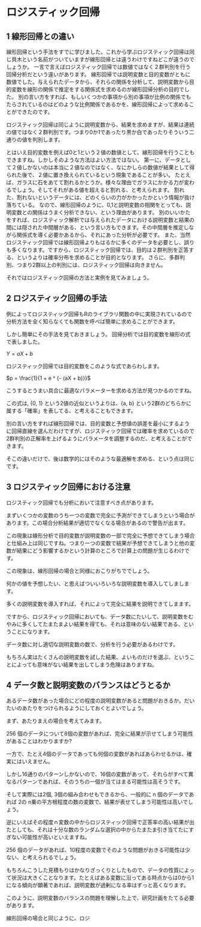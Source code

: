 # ロジスティック回帰

## 1 線形回帰との違い
線形回帰という手法をすでに学びました。これから学ぶロジスティック回帰は同じ貝木という名前がついていますが線形回帰とは違うわけですねどこが違うのでしょうか。
一言で言えばロジスティック回帰では数値ではなく２群判別を行う回帰分析だという違いがあります。
線形回帰では説明変数と目的変数がともに数値でした。与えられたデータから、それらの関係を分析して、説明変数から目的変数を線形の関係で推定をする関係式を求めるのが線形回帰分析の目的でした。
別の言い方をすれば、もしいくつかの事項から別の事項が比例の関係でもたらされているのはどのような比例関係であるかを、線形回帰によって求めることができたのです。

ロジスティック回帰は同じように説明変数から、結果を求めますが、結果は連続の値ではなく２群判別です。つまり0か1であったり黒か白であったりそういう二通りの値を判別します。

とはいえ目的変数を例えば0と1という２値の数値として、線形回帰を行うこともできますね。しかしそのような方法はよい方法ではない。
第一に、データとして２値しかないのは本当に２値なのではなく、なにかしらの数値が結果として得られた後で、２値に置き換えられているという現象であることが多い。
たとえば、ガラスに石をあてて割れるかとうか。様々な理由でガラスにかかる力が変わるでしょう。そしてそれがある値を超えると割れる、と考えられます。
割れた、割れないというデータには、どのくらいの力がかかったかという情報が抜け落ちている。
なので、線形回帰のように、0,1と説明変数の相関をとっても、説明変数との関係はうまく分析できない、という理由があります。
別のいいかたをすれば、ロジスティック解析では与えられたデータにおける説明変数と結果の間には隠された中間層がある、という言い方もできます。その中間層を推定しながら関係式を導く必要かあるから、それにあった分析が必要です。
また、当然ロジスティック回帰では線形回帰よりもはるかに多くのデータを必要とし、誤りも多くなります。ですから、ロジスティック回帰では、目的は２群判別を正答する、というよりは確率分布を求めることが目的となります。
さらに、多群判別、つまり2群以上の判別には、ロジスティック回帰は向きません。

それではロジスティック回帰の方法と実例を見てみましょう。

## 2 ロジスティック回帰の手法

例によってロジスティック回帰もRのライブラリ関数の中に実現されているので分析方法を全く知らなくても関数を呼べば簡単に求めることができます。

しかし簡単にその手法を見ておきましょう。
回帰分析では目的変数を線形の式で表しました。

$Y = a X + b$

ロジスティック回帰では目的変数をこのような式であらわします。

$p = \frac{1}{1 + e ^ {- (aX + b)}}$



こうするとうまい具合に最適なパラメーターを求める方法が見つかるのですね。

この式は, {0, 1} という2値の近似というよりは、{a, b} という2群のどちらかに属する「確率」を表してる、と考えることもできます。

別の言い方をすれば線形回帰では、目的変数と予想値の誤差を最小にするように回帰直線を選んだわけですが、ロジスティック回帰では確率を求めているので2群判別の正解率を上げるようにパラメータを調整するのだ、と考えることができます。

そこの違いだけで、後は数学的にはそのような最適解を求める、という点は同じです。

## 3 ロジスティック回帰における注意

ロジスティック回帰でも分析において注意すべき点があります。

まずいくつかの変数のうち一つの変数で完全に予測ができてしまうという場合があります。この場合分析結果が適切でなくなる場合があるので警告が出ます。

この現象は線形分析で目的変数が説明変数の一部で完全に予想できてしまう場合と仕組み上は同じですね。つまり一つの変数で結果が予想できてしまうと他の変数が結果にどう影響するかという計算のところで計算上の問題が生じるわけです。

この現象は、線形回帰の場合と同様におこりがちででしょう。

何かの値を予想したい、と思えばついいろいろな説明変数を導入してしまします。

多くの説明変数を導入すれば、それによって完全に結果を説明できてしまます。

ですから、ロジスティック回帰においても、データ数にたいして、説明変数をむやみに多くしてたまたまよい結果を得ても、それは意味のない結果である、ということになります。

データ数に対し適切な説明変数の数で、分析を行う必要があるわけです。

もちろん実はたくさんの説明変数を試した結果、よいものだけを選ぶ、ということによっても意味がない結果を出してしまう危険はありますね。

## 4 データ数と説明変数のバランスはどうとるか

あるデータ数があった場合にどの程度の説明変数があると問題がおきるか。だいたいのあたりをつけられるようにしておくとよいでしょう。

まず、あたりまえの場合を考えてみます。

256 個のデータについて8個の変数があれば、完全に結果が示せてしまう可能性があることはわかりますか?

一方で、たとえ4個のデータであっても何個の変数があればあらわせるかは、確実にはいえません。

しかし16通りのパターンしかないので、16個の変数があって、それらがすべて異なるパターンであれば、そのうちの一個が当てはまる可能性は高そうです。

そして実際には2個, 3個の組み合わせもできるから、一般的に n 個のデータであれば 2の n乗の平方根程度の数の変数で、結果が表せてしまう可能性は高いでしょう。

逆にいえばその程度ｎ変数の中からロジスティック回帰で正答率の高い結果が出たとしても、それは十分な数のランダムな選択の中からたまたま引き当てたにすぎない可能性が高いといえますね。

256 個のデータがあれば、10程度の変数でそのような問題がおきる可能性は少ない、と考えられるでしょう。

もちろんこうした見積もりはかなりざっくりとしたもので、データの性質によって状況は大きくことなります。たとえばある変数に沿ってある時点からは0から1になる傾向が顕著であれば、説明変数が過剰になる率はずっと高くなります。

このように、説明変数のバランスの問題を理解した上で、研究計画をたてる必要があります。



線形回帰の場合と同じように、ロジ



